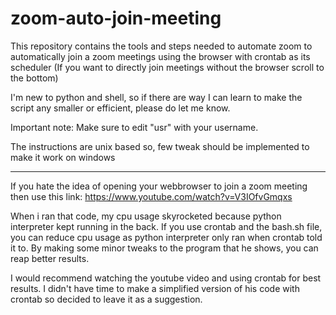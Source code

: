 # zoom-auto-join-meeting
This repository contains the tools and steps needed to automate zoom to automatically join a zoom meetings using the browser with crontab as its scheduler
(If you want to directly join meetings without the browser scroll to the bottom)

I'm new to python and shell, so if there are way I can learn to make the script any smaller or efficient, please do let me know.

Important note: Make sure to edit "usr" with your username.

The instructions are unix based so, few tweak should be implemented to make it work on windows

------------------------------------------------------------------------------

If you hate the idea of opening your webbrowser to join a zoom meeting then use this link: https://www.youtube.com/watch?v=V3IOfvGmqxs
    
When i ran that code, my cpu usage skyrocketed because python interpreter kept running in the back. If you use crontab and the bash.sh file, you can reduce cpu usage as python interpreter only ran when crontab told it to. By making some minor tweaks to the program that he shows, you can reap better results. 
    
I would recommend watching the youtube video and using crontab for best results. I didn't have time to make a simplified version of his code with crontab so decided to leave it as a suggestion.

